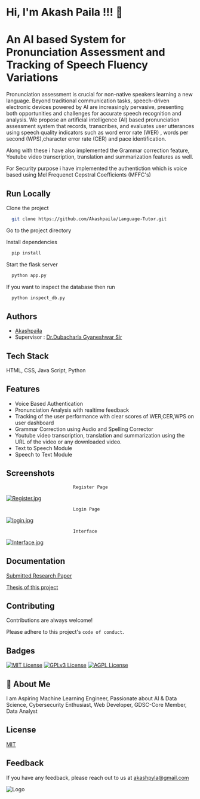 
# Hi, I'm Akash Paila !!! 👋


# An AI based System for Pronunciation Assessment and Tracking of Speech Fluency Variations

Pronunciation assessment is crucial for non-native speakers learning a new language. Beyond traditional communication tasks, speech-driven electronic devices powered by AI are increasingly pervasive, presenting both opportunities and challenges for accurate speech recognition and analysis. We propose an artificial intelligence (AI) based pronunciation assessment system that records, transcribes, and evaluates user utterances using speech quality indicators such as word error rate (WER) , words per second (WPS),character error rate (CER) and pace identification.

Along with these i have also implemented the Grammar correction feature, Youtube video transcription, translation and summarization features as well. 

For Security purpose i have implemented the authentiction which is voice based using Mel Frequenct Cepstral Coefficients (MFFC's)


## Run Locally

Clone the project

```bash
  git clone https://github.com/Akashpaila/Language-Tutor.git
```

Go to the project directory


Install dependencies

```bash
  pip install
```

Start the flask server

```bash
  python app.py 
```

If you want to inspect the database  then run 
```bash
  python inspect_db.py 
```
## Authors

- [Akashpaila](https://www.github.com/Akashpaila)
- Supervisor : [Dr.Dubacharla Gyaneshwar Sir](dgyaneshwar@iiitr.ac.in)


## Tech Stack

 HTML, CSS, Java Script, Python 


## Features

- Voice Based Authentication
- Pronunciation Analysis with realtime feedback
- Tracking of the user performance with clear scores of WER,CER,WPS on user dashboard
- Grammar Correction using Audio and Spelling Corrector
- Youtube video transcription, translation and summarization using the URL of the video or any downloaded video. 
- Text to Speech Module
- Speech to Text Module 


## Screenshots


                             Register Page 
[![Register.jpg](https://i.postimg.cc/8CqvkR0H/Register.jpg)](https://postimg.cc/mcyk8HRz)


                             Login Page 
[![login.jpg](https://i.postimg.cc/1zgWYKFc/login.jpg)](https://postimg.cc/CZgHRkmz)


                             Interface 
[![Interface.jpg](https://i.postimg.cc/hvbk20mP/Interface.jpg)](https://postimg.cc/tnJvTWDL)


## Documentation

[Submitted Research Paper](https://github.com/Akashpaila/Research-Paper/blob/main/paper.pdf)

[Thesis of this project](https://github.com/Akashpaila/Major-Thesis/blob/main/Akash_Major_Thesis.pdf)
## Contributing

Contributions are always welcome!

Please adhere to this project's `code of conduct`.


## Badges

[![MIT License](https://img.shields.io/badge/License-MIT-green.svg)](https://choosealicense.com/licenses/mit/)
[![GPLv3 License](https://img.shields.io/badge/License-GPL%20v3-yellow.svg)](https://opensource.org/licenses/)
[![AGPL License](https://img.shields.io/badge/license-AGPL-blue.svg)](http://www.gnu.org/licenses/agpl-3.0)


## 🚀 About Me
I am Aspiring Machine Learning Engineer, Passionate about AI & Data Science, Cybersecurity Enthusiast, Web Developer, GDSC-Core Member, Data Analyst 


## License

[MIT](https://choosealicense.com/licenses/mit/)


## Feedback

If you have any feedback, please reach out to us at akashpyla@gmail.com


![Logo](https://i.postimg.cc/DztzMDnc/My-logo.jpg)

